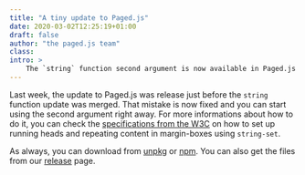 ```yaml
---
title: "A tiny update to Paged.js" 
date: 2020-03-02T12:25:19+01:00 
draft: false 
author: "the paged.js team" 
class: 
intro: > 
    The `string` function second argument is now available in Paged.js giving superpowers to your running heads.
---
```



Last week, the update to Paged.js was release just before the `string` function update was merged. That mistake is now fixed and you can start using the second argument right away. For more informations about how to do it, you can check the [specifications from the W3C](https://www.w3.org/TR/css-gcpm-3/#using-named-strings) on how to set up running heads and repeating content in margin-boxes using `string-set`. 

As always, you can download from [unpkg](https://unpkg.com) or [npm](https://www.npmjs.com/package/pagedjs). You can also get the files from our [release](/documentation/releases) page.


<!-- {{< figure src="../2020-02-25-weekly/img/graphic-issue-string.png" >}} -->

